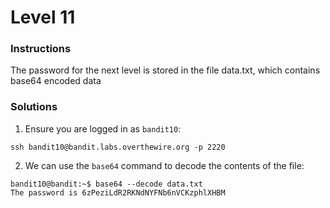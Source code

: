 # Level 11

### Instructions
The password for the next level is stored in the file data.txt, which contains base64 encoded data

### Solutions
1. Ensure you are logged in as `bandit10`:
```
ssh bandit10@bandit.labs.overthewire.org -p 2220
```
2. We can use the `base64` command to decode the contents of the file:
```shell
bandit10@bandit:~$ base64 --decode data.txt 
The password is 6zPeziLdR2RKNdNYFNb6nVCKzphlXHBM
```